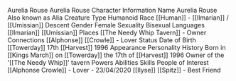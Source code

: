 Aurelia Rouse  Aurelia Rouse 
Character Information 
Name 
Aurelia Rouse 
Also known as 
Alia 
Creature Type 
Humanoid 
Race 
[[Human]] - [[Ilmarian]] / [[Umissian]] Descent 
Gender 
Female 
Sexuality 
Bisexual 
Languages 
[[Ilmarian]]
[[Umissian]] 
Places 
[[The Needy Whip Tavern]] - Owner 
Connections 
[[Alphonse]] [[Crowle]] - Lover 
Status 
Date of Birth 
[[Towerday]] 17th [[Harvest]] 1996 
Appearance
Personality
History
Born in [[Kings March]] on [[Towerday]] the 17th of [[Harvest]] 1996 
Owner of the '[[The Needy Whip]]' tavern 
Powers
Abilities
Skills 
People of Interest
[[Alphonse Crowle]] - Lover - 23/04/2020 
[[Ilyse]] [[Spitz]] - Best Friend